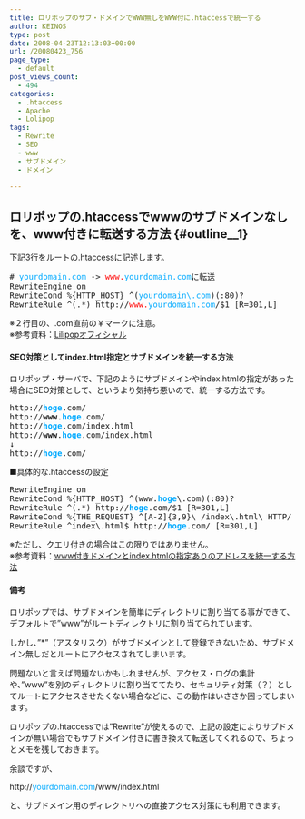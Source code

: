 ```yaml
---
title: ロリポップのサブ・ドメインでWWW無しをWWW付に.htaccessで統一する
author: KEINOS
type: post
date: 2008-04-23T12:13:03+00:00
url: /20080423_756
page_type:
  - default
post_views_count:
  - 494
categories:
  - .htaccess
  - Apache
  - Lolipop
tags:
  - Rewrite
  - SEO
  - www
  - サブドメイン
  - ドメイン

---
```

## ロリポップの.htaccessでwwwのサブドメインなしを、www付きに転送する方法 {#outline__1}

<div class="section">
  <p>
    下記3行をルートの.htaccessに記述します。
  </p>
  
  <pre>
# <font color="#00aaff">yourdomain.com</font> -&#62; <font color="red">www.</font><font color="#00aaff">yourdomain.com</font>に転送
RewriteEngine on
RewriteCond %{HTTP_HOST} ^(<font color="#00aaff">yourdomain\.com</font>)(:80)?
RewriteRule ^(.*) http://<font color="red">www.</font><font color="#00aaff">yourdomain.com</font>/$1 [R=301,L]
</pre>
  
  <p>
    ※２行目の、.com直前の￥マークに注意。<br />※参考資料：<a href="http://lolipop.jp/manual/hp/htaccess-08/" target="_blank">Lilipopオフィシャル</a>
  </p>
  
  <h4 id="outline__1_0_1">
    SEO対策としてindex.html指定とサブドメインを統一する方法
  </h4>
  
  <p>
    ロリポップ・サーバで、下記のようにサブドメインやindex.htmlの指定があった場合にSEO対策として、というより気持ち悪いので、統一する方法です。
  </p>
  
  <pre>
http://<span style="font-weight:bold;color:#00aaff;">hoge</span>.com/
http://<span style="font-weight:bold;">www</span>.<span style="font-weight:bold;color:#00aaff;">hoge</span>.com/
http://<span style="font-weight:bold;color:#00aaff;">hoge</span>.com/index.html
http://<span style="font-weight:bold;">www</span>.<span style="font-weight:bold;color:#00aaff;">hoge</span>.com/index.html
↓
http://<span style="font-weight:bold;color:#00aaff;">hoge</span>.com/
</pre>
  
  <p>
    ■具体的な.htaccessの設定
  </p>
  
  <pre>
RewriteEngine on
RewriteCond %{HTTP_HOST} ^(www.<span style="font-weight:bold;color:#00aaff;">hoge</span>\.com)(:80)?
RewriteRule ^(.*) http://<span style="font-weight:bold;color:#00aaff;">hoge</span>.com/$1 [R=301,L]
RewriteCond %{THE_REQUEST} ^[A-Z]{3,9}\ /index\.html\ HTTP/
RewriteRule ^index\.html$ http://<span style="font-weight:bold;color:#00aaff;">hoge</span>.com/ [R=301,L]
</pre>
  
  <p>
    ※ただし、クエリ付きの場合はこの限りではありません。<br />※参考資料：<a href="http://d.hatena.ne.jp/KEINOS/20091003" target="_blank">www付きドメインとindex.htmlの指定ありのアドレスを統一する方法</a>
  </p>
  
  <h4 id="outline__1_0_2">
    備考
  </h4>
  
  <p>
    ロリポップでは、サブドメインを簡単にディレクトリに割り当てる事ができて、デフォルトで&#8221;www&#8221;がルートディレクトリに割り当てられています。
  </p>
  
  <p>
    しかし、&#8221;*&#8221;（アスタリスク）がサブドメインとして登録できないため、サブドメイン無しだとルートにアクセスされてしまいます。
  </p>
  
  <p>
    問題ないと言えば問題ないかもしれませんが、アクセス・ログの集計や、&#8221;www&#8221;を別のディレクトリに割り当ててたり、セキュリティ対策（？）としてルートにアクセスさせたくない場合などに、この動作はいささか困ってしまいます。
  </p>
  
  <p>
    ロリポップの.htaccessでは&#8221;Rewrite&#8221;が使えるので、上記の設定によりサブドメインが無い場合でもサブドメイン付きに書き換えて転送してくれるので、ちょっとメモを残しておきます。
  </p>
  
  <p>
    余談ですが、
  </p>
  
  <p>
    http://<font color="#00aaff">yourdomain.com</font>/www/index.html
  </p>
  
  <p>
    と、サブドメイン用のディレクトリへの直接アクセス対策にも利用できます。
  </p>
</div>